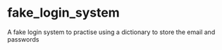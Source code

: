 # fake_login_system
A fake login system to practise using a dictionary to store the email and passwords
